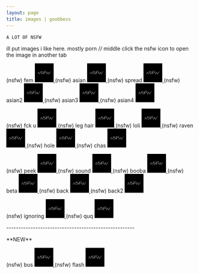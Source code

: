 ```yaml
---
layout: page
title: images | goobbess
---
```


```term
A LOT OF NSFW
```
ill put images i like here. mostly porn // middle click the nsfw icon to open the image in another tab

(nsfw) fem 
<a href="images/sauce or eh/fem.png">
<img src="images/nsfw.png" width="50px" height="50px">
</a>
(nsfw) asian 
<a href="images/puss.jpg">
<img src="images/nsfw.png" width="50px" height="50px">
</a> 
(nsfw) spread
<a href="images/pusssss.jpg">
<img src="images/nsfw.png" width="50px" height="50px">
</a>
(nsfw) asian2
<a href="images/sushi.jpg">
<img src="images/nsfw.png" width="50px" height="50px">
</a>
(nsfw) asian3
<a href="images/oomg.jpg">
<img src="images/nsfw.png" width="50px" height="50px">
</a>
(nsfw) asian4
<a href="images/omg.jpg">
<img src="images/nsfw.png" width="50px" height="50px">
</a>

(nsfw) fck u
<a href="images/flick.jpg">
<img src="images/nsfw.png" width="50px" height="50px">
</a>
(nsfw) leg hair
<a href="images/hair.jpg">
<img src="images/nsfw.png" width="50px" height="50px">
</a>
(nsfw) loli
<a href="images/galaxy.png">
<img src="images/nsfw.png" width="50px" height="50px">
</a>
(nsfw) raven
<a href="images/guh.jpg">
<img src="images/nsfw.png" width="50px" height="50px">
</a>
(nsfw) hole
<a href="images/pussssssss.jpg">
<img src="images/nsfw.png" width="50px" height="50px">
</a>
(nsfw) chas
<a href="images/chas.jpg">
<img src="images/nsfw.png" width="50px" height="50px">
</a>

(nsfw) peek
<a href="images/pusss.jpg">
<img src="images/nsfw.png" width="50px" height="50px">
</a>
(nsfw) sound
<a href="images/sound.jpg">
<img src="images/nsfw.png" width="50px" height="50px">
</a>
(nsfw) booba
<a href="images/big.png">
<img src="images/nsfw.png" width="50px" height="50px">
</a>
(nsfw) beta
<a href="images/beta.jpg">
<img src="images/nsfw.png" width="50px" height="50px">
</a>
(nsfw) back
<a href="images/back.jpg">
<img src="images/nsfw.png" width="50px" height="50px">
</a>
(nsfw) back2
<a href="images/back2.jpg">
<img src="images/nsfw.png" width="50px" height="50px">
</a>

(nsfw) ignoring
<a href="images/toe.jpg">
<img src="images/nsfw.png" width="50px" height="50px">
</a>
(nsfw) quq
<a href="images/quq.jpg">
<img src="images/nsfw.png" width="50px" height="50px">
</a>

<p>
-----------------------------------------------------
</p>

<p>
**NEW**
</p>

(nsfw) bus
<a href="images/listen.jpg">
<img src="images/nsfw.png" width="50px" height="50px">
</a>
(nsfw) flash
<a href="images/flash.jpg">
<img src="images/nsfw.png" width="50px" height="50px">
</a>
